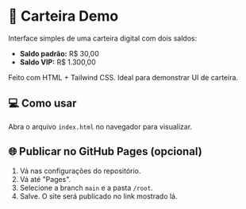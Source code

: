 
# 💼 Carteira Demo

Interface simples de uma carteira digital com dois saldos:

- **Saldo padrão:** R$ 30,00
- **Saldo VIP:** R$ 1.300,00

Feito com HTML + Tailwind CSS. Ideal para demonstrar UI de carteira.

## 💻 Como usar

Abra o arquivo `index.html` no navegador para visualizar.

## 🌐 Publicar no GitHub Pages (opcional)

1. Vá nas configurações do repositório.
2. Vá até "Pages".
3. Selecione a branch `main` e a pasta `/root`.
4. Salve. O site será publicado no link mostrado lá.
